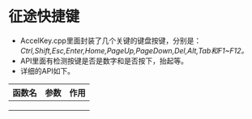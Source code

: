 # 征途快捷键
- AccelKey.cpp里面封装了几个关键的键盘按键，分别是：*Ctrl,Shift,Esc,Enter,Home,PageUp,PageDown,Del,Alt,Tab和F1~F12。*
- API里面有检测按键是否是数字和是否按下，抬起等。
- 详细的API如下。

函数名     | 参数 | 作用
-------- | -------- | --------
    |  |
    |  |
    |  |
